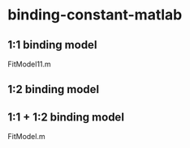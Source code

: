 # binding-constant-matlab

## 1:1 binding model
FitModel11.m

## 1:2 binding model

## 1:1 + 1:2 binding model
FitModel.m
